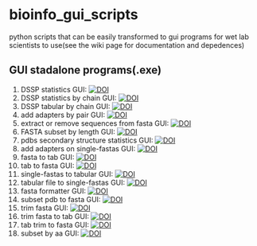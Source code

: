 # bioinfo_gui_scripts 
python scripts that can be easily transformed to gui programs for wet lab scientists to use(see the wiki page for documentation and depedences)
## GUI stadalone programs(.exe)
1. DSSP statistics GUI: [![DOI](https://zenodo.org/badge/DOI/10.5281/zenodo.4838997.svg)](https://doi.org/10.5281/zenodo.4838997)
2. DSSP statistics by chain GUI: [![DOI](https://zenodo.org/badge/DOI/10.5281/zenodo.4891916.svg)](https://doi.org/10.5281/zenodo.4891916)
3. DSSP tabular by chain GUI: [![DOI](https://zenodo.org/badge/DOI/10.5281/zenodo.4839987.svg)](https://doi.org/10.5281/zenodo.4839987)
4. add adapters by pair GUI: [![DOI](https://zenodo.org/badge/DOI/10.5281/zenodo.5201840.svg)](https://doi.org/10.5281/zenodo.5201840)
5. extract or remove sequences from fasta GUI: [![DOI](https://zenodo.org/badge/DOI/10.5281/zenodo.5703246.svg)](https://doi.org/10.5281/zenodo.5703246)
6. FASTA subset by length GUI: [![DOI](https://zenodo.org/badge/DOI/10.5281/zenodo.5218645.svg)](https://doi.org/10.5281/zenodo.5218645)
7. pdbs secondary structure statistics GUI: [![DOI](https://zenodo.org/badge/DOI/10.5281/zenodo.5348006.svg)](https://doi.org/10.5281/zenodo.5348006)
8. add adapters on single-fastas GUI: [![DOI](https://zenodo.org/badge/DOI/10.5281/zenodo.5559117.svg)](https://doi.org/10.5281/zenodo.5559117)
9. fasta to tab GUI: [![DOI](https://zenodo.org/badge/DOI/10.5281/zenodo.5699003.svg)](https://doi.org/10.5281/zenodo.5699003)
10. tab to fasta GUI: [![DOI](https://zenodo.org/badge/DOI/10.5281/zenodo.5703366.svg)](https://doi.org/10.5281/zenodo.5703366)
11. single-fastas to tabular GUI: [![DOI](https://zenodo.org/badge/DOI/10.5281/zenodo.5672075.svg)](https://doi.org/10.5281/zenodo.5672075)
12. tabular file to single-fastas GUI: [![DOI](https://zenodo.org/badge/DOI/10.5281/zenodo.5652249.svg)](https://doi.org/10.5281/zenodo.5652249)
13. fasta formatter GUI: [![DOI](https://zenodo.org/badge/DOI/10.5281/zenodo.5807930.svg)](https://doi.org/10.5281/zenodo.5807930)
14. subset pdb to fasta GUI: [![DOI](https://zenodo.org/badge/DOI/10.5281/zenodo.5819059.svg)](https://doi.org/10.5281/zenodo.5819059) 
15. trim fasta GUI: [![DOI](https://zenodo.org/badge/DOI/10.5281/zenodo.5794123.svg)](https://doi.org/10.5281/zenodo.5794123)
16. trim fasta to tab GUI: [![DOI](https://zenodo.org/badge/DOI/10.5281/zenodo.5794534.svg)](https://doi.org/10.5281/zenodo.5794534)
17. tab trim to fasta GUI: [![DOI](https://zenodo.org/badge/DOI/10.5281/zenodo.5794334.svg)](https://doi.org/10.5281/zenodo.5794334)
18. subset by aa GUI: [![DOI](https://zenodo.org/badge/DOI/10.5281/zenodo.5819131.svg)](https://doi.org/10.5281/zenodo.5819131)


